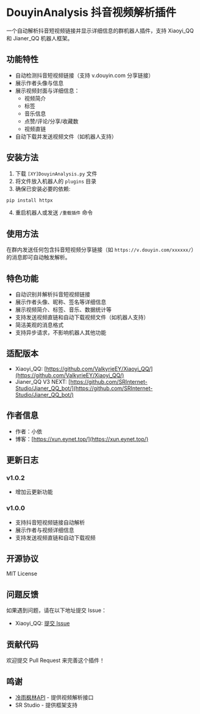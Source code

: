 # DouyinAnalysis 抖音视频解析插件

一个自动解析抖音短视频链接并显示详细信息的群机器人插件，支持 Xiaoyi_QQ 和 Jianer_QQ 机器人框架。

## 功能特性

- 自动检测抖音短视频链接（支持 v.douyin.com 分享链接）
- 展示作者头像与信息
- 展示视频封面与详细信息：
  - 视频简介
  - 标签
  - 音乐信息
  - 点赞/评论/分享/收藏数
  - 视频直链
- 自动下载并发送视频文件（如机器人支持）

## 安装方法

1. 下载 `[XY]DouyinAnalysis.py` 文件
2. 将文件放入机器人的 `plugins` 目录
3. 确保已安装必要的依赖:
```bash
pip install httpx
```
4. 重启机器人或发送 `/重载插件` 命令

## 使用方法

在群内发送任何包含抖音短视频分享链接（如 `https://v.douyin.com/xxxxxx/`）的消息即可自动触发解析。

## 特色功能

- 自动识别并解析抖音短视频链接
- 展示作者头像、昵称、签名等详细信息
- 展示视频简介、标签、音乐、数据统计等
- 支持发送视频直链和自动下载视频文件（如机器人支持）
- 简洁美观的消息格式
- 支持异步请求，不影响机器人其他功能

## 适配版本

- Xiaoyi_QQ: [https://github.com/ValkyrieEY/Xiaoyi_QQ/](https://github.com/ValkyrieEY/Xiaoyi_QQ/)
- Jianer_QQ V3 NEXT: [https://github.com/SRInternet-Studio/Jianer_QQ_bot/](https://github.com/SRInternet-Studio/Jianer_QQ_bot/)

## 作者信息

- 作者：小依
- 博客：[https://xun.eynet.top/](https://xun.eynet.top/)

## 更新日志

### v1.0.2
- 增加云更新功能

### v1.0.0
- 支持抖音短视频链接自动解析
- 展示作者与视频详细信息
- 支持发送视频直链和自动下载视频

## 开源协议

MIT License

## 问题反馈

如果遇到问题，请在以下地址提交 Issue：
- Xiaoyi_QQ: [提交 Issue](https://github.com/ValkyrieEY/Xiaoyi_QQ/issues)

## 贡献代码

欢迎提交 Pull Request 来完善这个插件！

## 鸣谢
- [冷雨枫林API](https://api.yuafeng.cn/) - 提供视频解析接口
- SR Studio - 提供框架支持